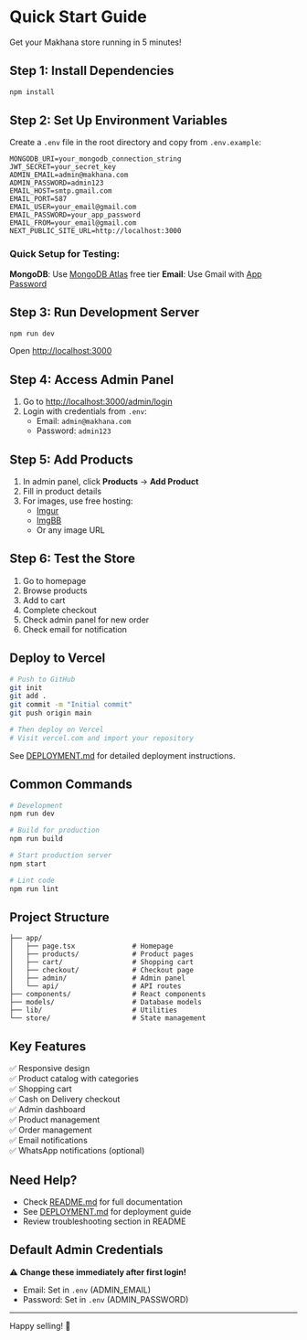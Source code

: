 # Quick Start Guide

Get your Makhana store running in 5 minutes!

## Step 1: Install Dependencies

```bash
npm install
```

## Step 2: Set Up Environment Variables

Create a `.env` file in the root directory and copy from `.env.example`:

```env
MONGODB_URI=your_mongodb_connection_string
JWT_SECRET=your_secret_key
ADMIN_EMAIL=admin@makhana.com
ADMIN_PASSWORD=admin123
EMAIL_HOST=smtp.gmail.com
EMAIL_PORT=587
EMAIL_USER=your_email@gmail.com
EMAIL_PASSWORD=your_app_password
EMAIL_FROM=your_email@gmail.com
NEXT_PUBLIC_SITE_URL=http://localhost:3000
```

### Quick Setup for Testing:

**MongoDB**: Use [MongoDB Atlas](https://www.mongodb.com/cloud/atlas) free tier
**Email**: Use Gmail with [App Password](https://support.google.com/accounts/answer/185833)

## Step 3: Run Development Server

```bash
npm run dev
```

Open [http://localhost:3000](http://localhost:3000)

## Step 4: Access Admin Panel

1. Go to [http://localhost:3000/admin/login](http://localhost:3000/admin/login)
2. Login with credentials from `.env`:
   - Email: `admin@makhana.com`
   - Password: `admin123`

## Step 5: Add Products

1. In admin panel, click **Products** → **Add Product**
2. Fill in product details
3. For images, use free hosting:
   - [Imgur](https://imgur.com)
   - [ImgBB](https://imgbb.com)
   - Or any image URL

## Step 6: Test the Store

1. Go to homepage
2. Browse products
3. Add to cart
4. Complete checkout
5. Check admin panel for new order
6. Check email for notification

## Deploy to Vercel

```bash
# Push to GitHub
git init
git add .
git commit -m "Initial commit"
git push origin main

# Then deploy on Vercel
# Visit vercel.com and import your repository
```

See [DEPLOYMENT.md](./DEPLOYMENT.md) for detailed deployment instructions.

## Common Commands

```bash
# Development
npm run dev

# Build for production
npm run build

# Start production server
npm start

# Lint code
npm run lint
```

## Project Structure

```
├── app/
│   ├── page.tsx              # Homepage
│   ├── products/             # Product pages
│   ├── cart/                 # Shopping cart
│   ├── checkout/             # Checkout page
│   ├── admin/                # Admin panel
│   └── api/                  # API routes
├── components/               # React components
├── models/                   # Database models
├── lib/                      # Utilities
└── store/                    # State management
```

## Key Features

✅ Responsive design  
✅ Product catalog with categories  
✅ Shopping cart  
✅ Cash on Delivery checkout  
✅ Admin dashboard  
✅ Product management  
✅ Order management  
✅ Email notifications  
✅ WhatsApp notifications (optional)  

## Need Help?

- Check [README.md](./README.md) for full documentation
- See [DEPLOYMENT.md](./DEPLOYMENT.md) for deployment guide
- Review troubleshooting section in README

## Default Admin Credentials

⚠️ **Change these immediately after first login!**

- Email: Set in `.env` (ADMIN_EMAIL)
- Password: Set in `.env` (ADMIN_PASSWORD)

---

Happy selling! 🎉
